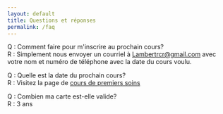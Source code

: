 ```yaml
---
layout: default
title: Questions et réponses
permalink: /faq
---
```


Q : Comment faire pour m'inscrire au prochain cours?  
R : Simplement nous envoyer un courriel à Lambertrcr@gmail.com avec votre nom et numéro de téléphone avec la date du cours voulu.

Q : Quelle est la date du prochain cours?  
R : Visitez la page de [cours de premiers soins](/cours-de-premiers-soins/)

Q : Combien ma carte est-elle valide?  
R : 3 ans
